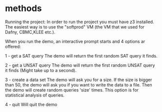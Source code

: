 # methods

Running the project:
In order to run the project you must have z3 installed. The easiest way is to use the "softprod" VM (the VM that we used for 
Dafny, CBMC,KLEE etc.).

When you run the demo, an interactive prompt starts and 4 options ar offered:

1 - get a SAT query
    The demo will return the first random SAT query it finds.
    
2 - get a UNSAT query
    The demo will return the first random UNSAT query it finds (Might take up to a second). 
    
3 - create a data set
    The demo will ask you for a size. If the size is bigger than 50, the demo will ask you if you want to write the data to a     file. 
    Then the demo will create random queries 'size' times.
    This option is for statistical analysis of queries.

4 - quit
    Will quit the demo 
